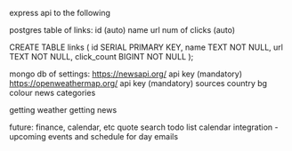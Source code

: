 express api to the following

postgres table of links:
    id (auto)
    name
    url
    num of clicks (auto)

CREATE TABLE links (
    id SERIAL PRIMARY KEY,
    name TEXT NOT NULL,
    url TEXT NOT NULL,
    click_count BIGINT NOT NULL
);

mongo db of settings:
    https://newsapi.org/ api key (mandatory)
    https://openweathermap.org/ api key (mandatory)
    sources
    country
    bg colour
    news categories

getting weather
getting news

future:
    finance, calendar, etc
    quote
    search
    todo list
    calendar integration - upcoming events and schedule for day
    emails